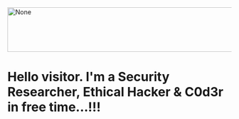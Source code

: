 <a href="#">
  <img src="" alt="None" align="center" height="100" width="1000">
</a> 

# Hello visitor. I'm a Security Researcher, Ethical Hacker & C0d3r in free time...!!!
